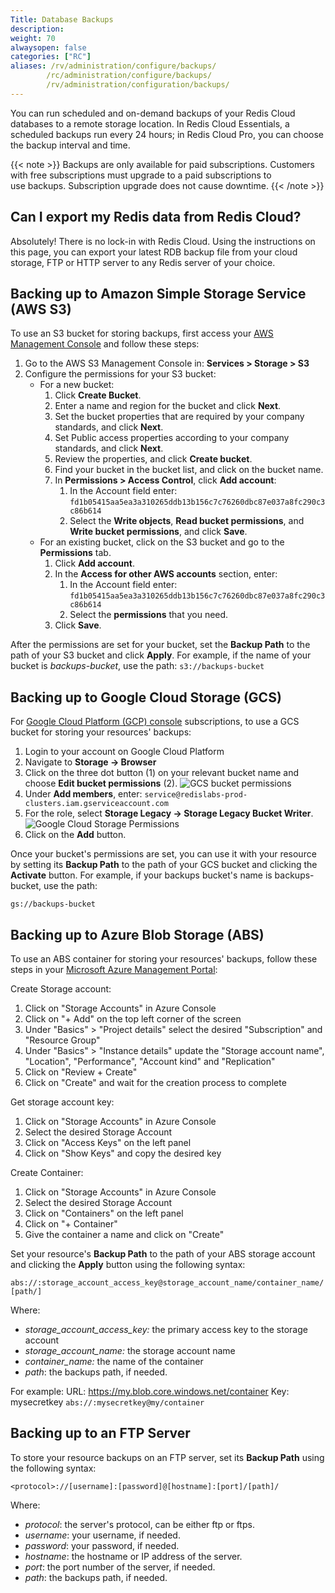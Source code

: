 ```yaml
---
Title: Database Backups
description:
weight: 70
alwaysopen: false
categories: ["RC"]
aliases: /rv/administration/configure/backups/
        /rc/administration/configure/backups/
        /rv/administration/configuration/backups/
---
```

You can run scheduled and on-demand backups of your Redis Cloud databases
to a remote storage location. In Redis Cloud Essentials, a scheduled backups run every 24 hours;
in Redis Cloud Pro, you can choose the backup interval and time.

{{< note >}}
Backups are only available for paid subscriptions.
Customers with free subscriptions must upgrade to a paid subscriptions to use backups.
Subscription upgrade does not cause downtime.
{{< /note >}}

## Can I export my Redis data from Redis Cloud?

Absolutely! There is no lock-in with Redis Cloud.
Using the instructions on this page,
you can export your latest RDB backup file from your cloud storage, FTP or HTTP server to any Redis server of your choice.

## Backing up to Amazon Simple Storage Service (AWS S3)

To use an S3 bucket for storing backups, first access your [AWS
Management Console](https://console.aws.amazon.com/) and follow these
steps:

1. Go to the AWS S3 Management Console in: **Services > Storage > S3**
1. Configure the permissions for your S3 bucket:
    - For a new bucket:
        1. Click **Create Bucket**.
        1. Enter a name and region for the bucket and click **Next**.
        1. Set the bucket properties that are required by your company standards, and click **Next**.
        1. Set Public access properties according to your company standards, and click **Next**.
        1. Review the properties, and click **Create bucket**.
        1. Find your bucket in the bucket list, and click on the bucket name.
        1. In **Permissions > Access Control**, click **Add account**:
            1. In the Account field enter:
                `fd1b05415aa5ea3a310265ddb13b156c7c76260dbc87e037a8fc290c3c86b614`
            1. Select the **Write objects**, **Read bucket permissions**, and **Write bucket permissions**, and click **Save**.
    - For an existing bucket, click on the S3 bucket and go to the **Permissions** tab.
        1. Click **Add account**.
        1. In the **Access for other AWS accounts** section, enter:
            1. In the Account field enter:
                `fd1b05415aa5ea3a310265ddb13b156c7c76260dbc87e037a8fc290c3c86b614`
            1. Select the **permissions** that you need.
        1. Click **Save**.

After the permissions are set for your bucket, set the **Backup Path** to the path of your S3 bucket
and click **Apply**. For example, if the name of your bucket is *backups-bucket*, use the path: `s3://backups-bucket`

## Backing up to Google Cloud Storage (GCS)

For [Google Cloud Platform (GCP)
console](https://developers.google.com/console/) subscriptions, to use a GCS bucket for storing your resources' backups:

1. Login to your account on Google Cloud Platform
1. Navigate to **Storage -> Browser**
1. Click on the three dot button (1) on your relevant bucket name and
    choose **Edit bucket permissions** (2).
    ![GCS bucket
    permissions](/images/rc/bucket-permissions.png)
1. Under **Add members**, enter:
    `service@redislabs-prod-clusters.iam.gserviceaccount.com`
1. For the role, select **Storage Legacy -\> Storage Legacy Bucket
    Writer**.
    ![Google Cloud Storage
    Permissions](/images/rc/gcs-permissions.jpg)
1. Click on the **Add** button.

Once your bucket's permissions are set, you can use it with your
resource by setting its **Backup Path** to the path of your GCS bucket
and clicking the **Activate** button. For example, if your backups
bucket's name is backups-bucket, use the path:

`gs://backups-bucket`

## Backing up to Azure Blob Storage (ABS)

To use an ABS container for storing your resources' backups, follow
these steps in your [Microsoft Azure Management
Portal](https://manage.windowsazure.com/):

Create Storage account:
1. Click on "Storage Accounts" in Azure Console
2. Click on "+ Add" on the top left corner of the screen
3. Under "Basics" > "Project details" select the desired "Subscription" and "Resource Group"
5. Under "Basics" > "Instance details" update the "Storage account name", "Location", "Performance", "Account kind" and "Replication"
6. Click on "Review + Create"
7. Click on "Create" and wait for the creation process to complete

Get storage account key:
1. Click on "Storage Accounts" in Azure Console
2. Select the desired Storage Account
3. Click on "Access Keys" on the left panel
4. Click on "Show Keys" and copy the desired key

Create Container:
1. Click on "Storage Accounts" in Azure Console
2. Select the desired Storage Account
3. Click on "Containers" on the left panel
4. Click on "+ Container"
5. Give the container a name and click on "Create" 

Set your resource's **Backup Path** to the path of your ABS storage
account and clicking the **Apply** button using the following syntax:

`abs://:storage_account_access_key@storage_account_name/container_name/[path/]`

Where:

- *storage_account_access_key:* the primary access key to the
    storage account
- *storage_account_name:* the storage account name
- *container_name:* the name of the container
- *path*: the backups path, if needed.

For example:
URL: https://my.blob.core.windows.net/container
Key: mysecretkey
`abs://:mysecretkey@my/container`

## Backing up to an FTP Server

To store your resource backups on an FTP server, set its **Backup Path**
using the following syntax:

`<protocol>://[username]:[password]@[hostname]:[port]/[path]/`

Where:

- *protocol*: the server's protocol, can be either ftp or ftps.
- *username*: your username, if needed.
- *password*: your password, if needed.
- *hostname*: the hostname or IP address of the server.
- *port*: the port number of the server, if needed.
- *path*: the backups path, if needed.

